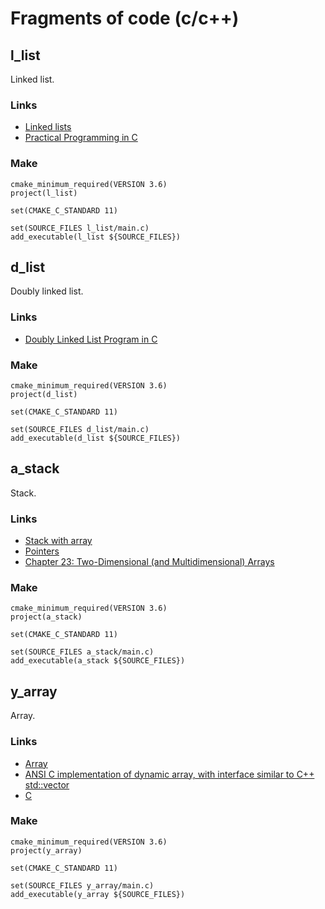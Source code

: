 # Fragments of code (c/c++)

## l_list
Linked list.
### Links
* [Linked lists](http://www.learn-c.org/en/Linked_lists)
* [Practical Programming in C](https://ocw.mit.edu/courses/electrical-engineering-and-computer-science/6-087-practical-programming-in-c-january-iap-2010/index.htm)
### Make
```
cmake_minimum_required(VERSION 3.6)
project(l_list)

set(CMAKE_C_STANDARD 11)

set(SOURCE_FILES l_list/main.c)
add_executable(l_list ${SOURCE_FILES})
```

## d_list
Doubly linked list.
### Links
* [Doubly Linked List Program in C](https://www.tutorialspoint.com/data_structures_algorithms/doubly_linked_list_program_in_c.htm)
### Make
```
cmake_minimum_required(VERSION 3.6)
project(d_list)

set(CMAKE_C_STANDARD 11)

set(SOURCE_FILES d_list/main.c)
add_executable(d_list ${SOURCE_FILES})
```

## a_stack
Stack.
### Links
* [Stack with array](https://www.cs.bu.edu/teaching/c/stack/array/)
* [Pointers](http://c-faq.com/~scs/cgi-bin/faqcat.cgi?sec=aryptr)
* [Chapter 23: Two-Dimensional (and Multidimensional) Arrays](https://www.eskimo.com/~scs/cclass/int/top.html)
### Make
```
cmake_minimum_required(VERSION 3.6)
project(a_stack)

set(CMAKE_C_STANDARD 11)

set(SOURCE_FILES a_stack/main.c)
add_executable(a_stack ${SOURCE_FILES})
```

## y_array
Array.
### Links
* [Array](https://www.cs.swarthmore.edu/~newhall/unixhelp/C_arrays.html)
* [ANSI C implementation of dynamic array, with interface similar to C++ std::vector](https://github.com/jibsen/scv)
* [C](http://c-faq.com/index.html)
### Make
```
cmake_minimum_required(VERSION 3.6)
project(y_array)

set(CMAKE_C_STANDARD 11)

set(SOURCE_FILES y_array/main.c)
add_executable(y_array ${SOURCE_FILES})
```